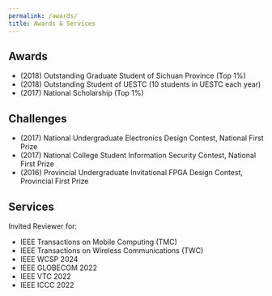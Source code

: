 ```yaml
---
permalink: /awards/
title: Awards & Services
---
```



## Awards
- (2018) Outstanding Graduate Student of Sichuan Province (Top 1%)
- (2018) Outstanding Student of UESTC (10 students in UESTC each year)
- (2017) National Scholarship (Top 1%)

## Challenges
- (2017) National Undergraduate Electronics Design Contest, National First Prize
- (2017) National College Student Information Security Contest, National First Prize
- (2016) Provincial Undergraduate Invitational FPGA Design Contest, Provincial First Prize

## Services
Invited Reviewer for:
 - IEEE Transactions on Mobile Computing (TMC)
 - IEEE Transactions on Wireless Communications (TWC)
 - IEEE WCSP 2024
 - IEEE GLOBECOM 2022
 - IEEE VTC 2022
 - IEEE ICCC 2022